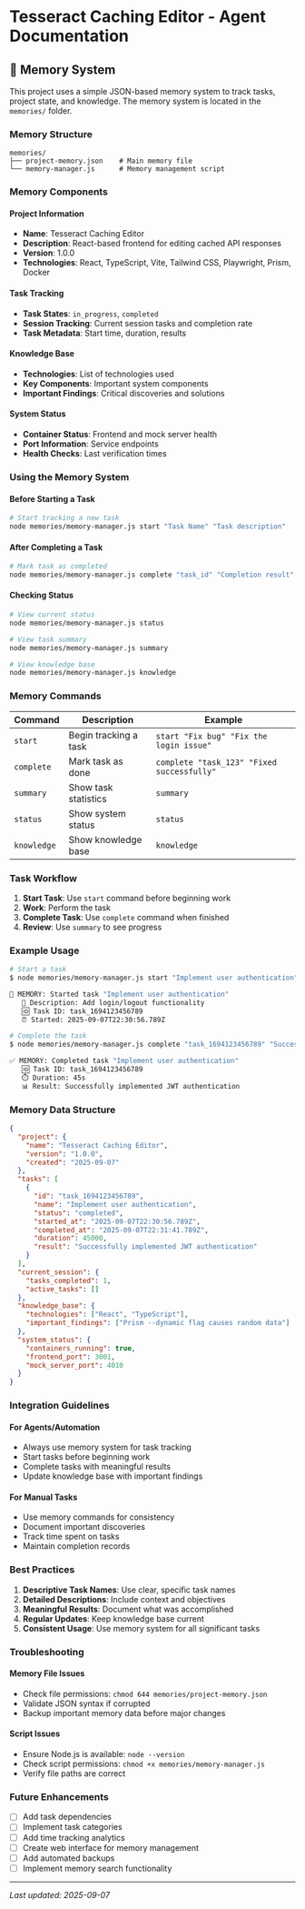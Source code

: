 # Tesseract Caching Editor - Agent Documentation

## 🧠 Memory System

This project uses a simple JSON-based memory system to track tasks, project state, and knowledge. The memory system is located in the `memories/` folder.

### Memory Structure

```
memories/
├── project-memory.json    # Main memory file
└── memory-manager.js      # Memory management script
```

### Memory Components

#### Project Information
- **Name**: Tesseract Caching Editor
- **Description**: React-based frontend for editing cached API responses
- **Version**: 1.0.0
- **Technologies**: React, TypeScript, Vite, Tailwind CSS, Playwright, Prism, Docker

#### Task Tracking
- **Task States**: `in_progress`, `completed`
- **Session Tracking**: Current session tasks and completion rate
- **Task Metadata**: Start time, duration, results

#### Knowledge Base
- **Technologies**: List of technologies used
- **Key Components**: Important system components
- **Important Findings**: Critical discoveries and solutions

#### System Status
- **Container Status**: Frontend and mock server health
- **Port Information**: Service endpoints
- **Health Checks**: Last verification times

### Using the Memory System

#### Before Starting a Task
```bash
# Start tracking a new task
node memories/memory-manager.js start "Task Name" "Task description"
```

#### After Completing a Task
```bash
# Mark task as completed
node memories/memory-manager.js complete "task_id" "Completion result"
```

#### Checking Status
```bash
# View current status
node memories/memory-manager.js status

# View task summary
node memories/memory-manager.js summary

# View knowledge base
node memories/memory-manager.js knowledge
```

### Memory Commands

| Command | Description | Example |
|---------|-------------|---------|
| `start` | Begin tracking a task | `start "Fix bug" "Fix the login issue"` |
| `complete` | Mark task as done | `complete "task_123" "Fixed successfully"` |
| `summary` | Show task statistics | `summary` |
| `status` | Show system status | `status` |
| `knowledge` | Show knowledge base | `knowledge` |

### Task Workflow

1. **Start Task**: Use `start` command before beginning work
2. **Work**: Perform the task
3. **Complete Task**: Use `complete` command when finished
4. **Review**: Use `summary` to see progress

### Example Usage

```bash
# Start a task
$ node memories/memory-manager.js start "Implement user authentication" "Add login/logout functionality"

🧠 MEMORY: Started task "Implement user authentication"
   📝 Description: Add login/logout functionality
   🆔 Task ID: task_1694123456789
   ⏰ Started: 2025-09-07T22:30:56.789Z

# Complete the task
$ node memories/memory-manager.js complete "task_1694123456789" "Successfully implemented JWT authentication"

✅ MEMORY: Completed task "Implement user authentication"
   🆔 Task ID: task_1694123456789
   ⏱️ Duration: 45s
   📊 Result: Successfully implemented JWT authentication
```

### Memory Data Structure

```json
{
  "project": {
    "name": "Tesseract Caching Editor",
    "version": "1.0.0",
    "created": "2025-09-07"
  },
  "tasks": [
    {
      "id": "task_1694123456789",
      "name": "Implement user authentication",
      "status": "completed",
      "started_at": "2025-09-07T22:30:56.789Z",
      "completed_at": "2025-09-07T22:31:41.789Z",
      "duration": 45000,
      "result": "Successfully implemented JWT authentication"
    }
  ],
  "current_session": {
    "tasks_completed": 1,
    "active_tasks": []
  },
  "knowledge_base": {
    "technologies": ["React", "TypeScript"],
    "important_findings": ["Prism --dynamic flag causes random data"]
  },
  "system_status": {
    "containers_running": true,
    "frontend_port": 3001,
    "mock_server_port": 4010
  }
}
```

### Integration Guidelines

#### For Agents/Automation
- Always use memory system for task tracking
- Start tasks before beginning work
- Complete tasks with meaningful results
- Update knowledge base with important findings

#### For Manual Tasks
- Use memory commands for consistency
- Document important discoveries
- Track time spent on tasks
- Maintain completion records

### Best Practices

1. **Descriptive Task Names**: Use clear, specific task names
2. **Detailed Descriptions**: Include context and objectives
3. **Meaningful Results**: Document what was accomplished
4. **Regular Updates**: Keep knowledge base current
5. **Consistent Usage**: Use memory system for all significant tasks

### Troubleshooting

#### Memory File Issues
- Check file permissions: `chmod 644 memories/project-memory.json`
- Validate JSON syntax if corrupted
- Backup important memory data before major changes

#### Script Issues
- Ensure Node.js is available: `node --version`
- Check script permissions: `chmod +x memories/memory-manager.js`
- Verify file paths are correct

### Future Enhancements

- [ ] Add task dependencies
- [ ] Implement task categories
- [ ] Add time tracking analytics
- [ ] Create web interface for memory management
- [ ] Add automated backups
- [ ] Implement memory search functionality

---

*Last updated: 2025-09-07*